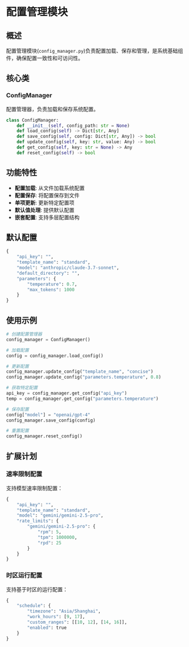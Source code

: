 # 配置管理模块

## 概述

配置管理模块(`config_manager.py`)负责配置加载、保存和管理，是系统基础组件，确保配置一致性和可访问性。

## 核心类

### ConfigManager

配置管理器，负责加载和保存系统配置。

```python
class ConfigManager:
    def __init__(self, config_path: str = None)
    def load_config(self) -> Dict[str, Any]
    def save_config(self, config: Dict[str, Any]) -> bool
    def update_config(self, key: str, value: Any) -> bool
    def get_config(self, key: str = None) -> Any
    def reset_config(self) -> bool
```

## 功能特性

- **配置加载**: 从文件加载系统配置
- **配置保存**: 将配置保存到文件
- **单项更新**: 更新特定配置项
- **默认值处理**: 提供默认配置
- **嵌套配置**: 支持多层配置结构

## 默认配置

```python
{
    "api_key": "",
    "template_name": "standard",
    "model": "anthropic/claude-3.7-sonnet",
    "default_directory": "",
    "parameters": {
        "temperature": 0.7,
        "max_tokens": 1000
    }
}
```

## 使用示例

```python
# 创建配置管理器
config_manager = ConfigManager()

# 加载配置
config = config_manager.load_config()

# 更新配置
config_manager.update_config("template_name", "concise")
config_manager.update_config("parameters.temperature", 0.8)

# 获取特定配置
api_key = config_manager.get_config("api_key")
temp = config_manager.get_config("parameters.temperature")

# 保存配置
config["model"] = "openai/gpt-4"
config_manager.save_config(config)

# 重置配置
config_manager.reset_config()
```

## 扩展计划

### 速率限制配置

支持模型速率限制配置：

```python
{
    "api_key": "",
    "template_name": "standard",
    "model": "gemini/gemini-2.5-pro",
    "rate_limits": {
        "gemini/gemini-2.5-pro": {
            "rpm": 5,
            "tpm": 1000000,
            "rpd": 25
        }
    }
}
```

### 时区运行配置

支持基于时区的运行配置：

```python
{
    "schedule": {
        "timezone": "Asia/Shanghai",
        "work_hours": [9, 17],
        "custom_ranges": [[10, 12], [14, 16]],
        "enabled": true
    }
}
```